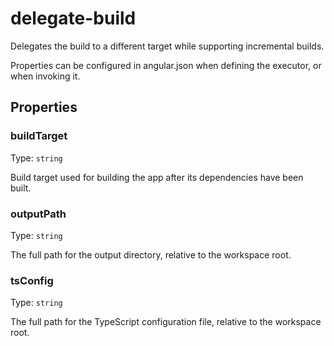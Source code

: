 # delegate-build

Delegates the build to a different target while supporting incremental builds.

Properties can be configured in angular.json when defining the executor, or when invoking it.

## Properties

### buildTarget

Type: `string`

Build target used for building the app after its dependencies have been built.

### outputPath

Type: `string`

The full path for the output directory, relative to the workspace root.

### tsConfig

Type: `string`

The full path for the TypeScript configuration file, relative to the workspace root.
